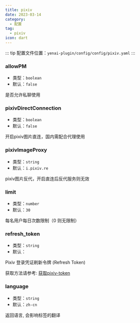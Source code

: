 ```yaml
---
title: pixiv
date: 2023-03-14
category:
  - 配置
tag:
  - pixiv
icon: dart
---
```


::: tip
配置文件位置：`yenai-plugin/config/config/pixiv.yaml`
:::

### allowPM

- 类型：`boolean`
- 默认：`false`

是否允许私聊使用


### pixivDirectConnection
- 类型：`boolean`
- 默认：`false`
  
开启pixiv图片直连，国内需配合代理使用

### pixivImageProxy
- 类型：`string`
- 默认：`i.pixiv.re`

pixiv图片反代，开启直连后反代服务则无效

### limit
- 类型：`number`
- 默认：`30`

每名用户每日次数限制（0 则无限制）

### refresh_token
- 类型：`string`
- 默认：` `

Pixiv 登录凭证刷新令牌 (Refresh Token)

获取方法请参考: [获取pixiv-token](../help.md#获取pixiv-token)

### language 
- 类型：`string`
- 默认：`zh-cn`

返回语言, 会影响标签的翻译
